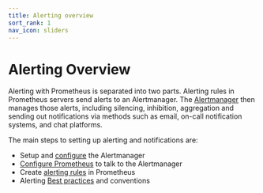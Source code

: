 ```yaml
---
title: Alerting overview
sort_rank: 1
nav_icon: sliders
---
```


# Alerting Overview

Alerting with Prometheus is separated into two parts. Alerting rules in
Prometheus servers send alerts to an Alertmanager. The [Alertmanager](../alertmanager)
then manages those alerts, including silencing, inhibition, aggregation and
sending out notifications via methods such as email, on-call notification systems, and chat platforms.

The main steps to setting up alerting and notifications are:

* Setup and [configure](../configuration) the Alertmanager
* [Configure Prometheus](../../prometheus/latest/configuration/configuration/#<alertmanager_config>) to talk to the Alertmanager
* Create [alerting rules](../../prometheus/latest/configuration/alerting_rules/) in Prometheus
* Alerting [Best practices](../../prometheus/practices/alerting#alerting-rules-labels-and-annotations) and conventions
